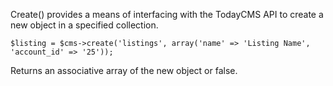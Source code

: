 Create() provides a means of interfacing with the TodayCMS API to create a new object in a specified collection.

	$listing = $cms->create('listings', array('name' => 'Listing Name', 'account_id' => '25'));

Returns an associative array of the new object or false.